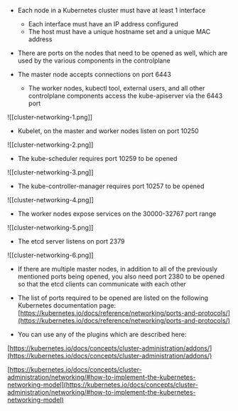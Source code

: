 - Each node in a Kubernetes cluster must have at least 1 interface
	- Each interface must have an IP address configured
	- The host must have a unique hostname set and a unique MAC address

- There are ports on the nodes that need to be opened as well, which are used by the various components in the controlplane

- The master node accepts connections on port 6443
	- The worker nodes, kubectl tool, external users, and all other controlplane components access the kube-apiserver via the 6443 port

![[cluster-networking-1.png]]

- Kubelet, on the master and worker nodes listen on port 10250

![[cluster-networking-2.png]]

- The kube-scheduler requires port 10259 to be opened

![[cluster-networking-3.png]]

- The kube-controller-manager requires port 10257 to be opened

![[cluster-networking-4.png]]

- The worker nodes expose services on the 30000-32767 port range

![[cluster-networking-5.png]]

- The etcd server listens on port 2379

![[cluster-networking-6.png]]

- If there are multiple master nodes, in addition to all of the previously mentioned ports being opened, you also need port 2380 to be opened so that the etcd clients can communicate with each other

- The list of ports required to be opened are listed on the following Kubernetes documentation page:
[https://kubernetes.io/docs/reference/networking/ports-and-protocols/](https://kubernetes.io/docs/reference/networking/ports-and-protocols/)

- You can use any of the plugins which are described here:

[https://kubernetes.io/docs/concepts/cluster-administration/addons/](https://kubernetes.io/docs/concepts/cluster-administration/addons/)

[https://kubernetes.io/docs/concepts/cluster-administration/networking/#how-to-implement-the-kubernetes-networking-model](https://kubernetes.io/docs/concepts/cluster-administration/networking/#how-to-implement-the-kubernetes-networking-model)